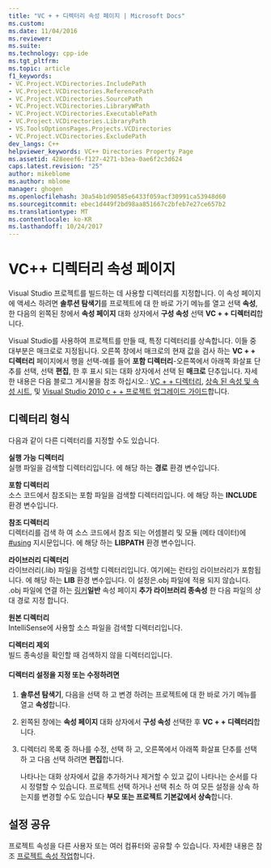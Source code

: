 ```yaml
---
title: "VC + + 디렉터리 속성 페이지 | Microsoft Docs"
ms.custom: 
ms.date: 11/04/2016
ms.reviewer: 
ms.suite: 
ms.technology: cpp-ide
ms.tgt_pltfrm: 
ms.topic: article
f1_keywords:
- VC.Project.VCDirectories.IncludePath
- VC.Project.VCDirectories.ReferencePath
- VC.Project.VCDirectories.SourcePath
- VC.Project.VCDirectories.LibraryWPath
- VC.Project.VCDirectories.ExecutablePath
- VC.Project.VCDirectories.LibraryPath
- VS.ToolsOptionsPages.Projects.VCDirectories
- VC.Project.VCDirectories.ExcludePath
dev_langs: C++
helpviewer_keywords: VC++ Directories Property Page
ms.assetid: 428eeef6-f127-4271-b3ea-0ae6f2c3d624
caps.latest.revision: "25"
author: mikeblome
ms.author: mblome
manager: ghogen
ms.openlocfilehash: 30a54b1d90585e6433f059acf30991ca53948d60
ms.sourcegitcommit: ebec1d449f2bd98aa851667c2bfeb7e27ce657b2
ms.translationtype: MT
ms.contentlocale: ko-KR
ms.lasthandoff: 10/24/2017
---
```

# <a name="vc-directories-property-page"></a>VC++ 디렉터리 속성 페이지
Visual Studio 프로젝트를 빌드하는 데 사용할 디렉터리를 지정합니다. 이 속성 페이지에 액세스 하려면 **솔루션 탐색기**를 프로젝트에 대 한 바로 가기 메뉴를 열고 선택 **속성**, 한 다음의 왼쪽된 창에서 **속성 페이지** 대화 상자에서 **구성 속성** 선택 **VC + + 디렉터리**합니다.  
  
 Visual Studio를 사용하여 프로젝트를 만들 때, 특정 디렉터리를 상속합니다. 이들 중 대부분은 매크로로 지정됩니다. 오른쪽 창에서 매크로의 현재 값을 검사 하는 **VC + + 디렉터리** 페이지에서 행을 선택-예를 들어 **포함 디렉터리**-오른쪽에서 아래쪽 화살표 단추를 선택, 선택  **편집**, 한 후 표시 되는 대화 상자에서 선택 된 **매크로** 단추입니다. 자세한 내용은 다음 블로그 게시물을 참조 하십시오.: [VC + + 디렉터리](http://blogs.msdn.com/b/vsproject/archive/2009/07/07/vc-directories.aspx), [상속 된 속성 및 속성 시트](http://blogs.msdn.com/b/vsproject/archive/2009/06/23/inherited-properties-and-property-sheets.aspx), 및 [Visual Studio 2010 c + + 프로젝트 업그레이드 가이드](http://blogs.msdn.com/b/vcblog/archive/2010/03/02/visual-studio-2010-c-project-upgrade-guide.aspx)합니다.  
  
## <a name="directory-types"></a>디렉터리 형식  
 다음과 같이 다른 디렉터리를 지정할 수도 있습니다.  
  
 **실행 가능 디렉터리**  
 실행 파일을 검색할 디렉터리입니다. 에 해당 하는 **경로** 환경 변수입니다.  
  
 **포함 디렉터리**  
 소스 코드에서 참조되는 포함 파일을 검색할 디렉터리입니다. 에 해당 하는 **INCLUDE** 환경 변수입니다.  
  
 **참조 디렉터리**  
 디렉터리를 검색 하 여 소스 코드에서 참조 되는 어셈블리 및 모듈 (메타 데이터)에 [#using](../preprocessor/hash-using-directive-cpp.md) 지시문입니다. 에 해당 하는 **LIBPATH** 환경 변수입니다.  
  
 **라이브러리 디렉터리**  
 라이브러리(.lib) 파일을 검색할 디렉터리입니다. 여기에는 런타임 라이브러리가 포함됩니다. 에 해당 하는 **LIB** 환경 변수입니다. 이 설정은.obj 파일에 적용 되지 않습니다. .obj 파일에 연결 하는 [링커](../ide/linker-property-pages.md)**일반** 속성 페이지 **추가 라이브러리 종속성** 한 다음 파일의 상대 경로 지정 합니다.  
  
 **원본 디렉터리**  
 IntelliSense에 사용할 소스 파일을 검색할 디렉터리입니다.  
  
 **디렉터리 제외**  
 빌드 종속성을 확인할 때 검색하지 않을 디렉터리입니다.  
  
#### <a name="to-specify-or-modify-directory-settings"></a>디렉터리 설정을 지정 또는 수정하려면  
  
1.  **솔루션 탐색기**, 다음을 선택 하 고 변경 하려는 프로젝트에 대 한 바로 가기 메뉴를 열고 **속성**합니다.  
  
2.  왼쪽된 창에는 **속성 페이지** 대화 상자에서 **구성 속성** 선택한 후 **VC + + 디렉터리**합니다.  
  
3.  디렉터리 목록 중 하나를 수정, 선택 하 고, 오른쪽에서 아래쪽 화살표 단추를 선택 하 고 다음 선택 하려면 **편집**합니다.  
  
     나타나는 대화 상자에서 값을 추가하거나 제거할 수 있고 값이 나타나는 순서를 다시 정렬할 수 있습니다. 프로젝트 선택 하거나 선택 취소 하 여 모든 설정을 상속 하는지를 변경할 수도 있습니다 **부모 또는 프로젝트 기본값에서 상속**합니다.  
  
## <a name="sharing-the-settings"></a>설정 공유  
 프로젝트 속성을 다른 사용자 또는 여러 컴퓨터와 공유할 수 있습니다. 자세한 내용은 참조 [프로젝트 속성 작업](../ide/working-with-project-properties.md)합니다.  
  

